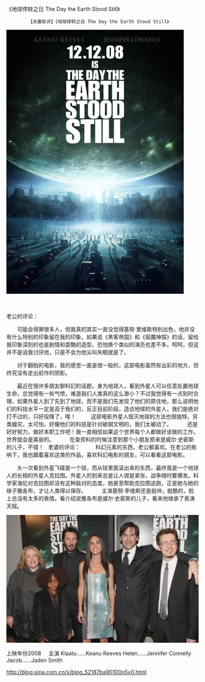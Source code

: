 《地球停转之日 The Day the Earth Stood Still》

			【夫妻影评】《地球停转之日 The Day the Earth Stood Still》

![](./img/52187ba9t983e3eacbf28&690.jpg)

 
<p align="left">老公的评论：
 

　　可能会得罪很多人，但我真的其实一直没觉得基努·里维斯特别出色，他并没有什么特别的印象留在我的印象，如果说《黑客帝国》和《驱魔神探》的话，留给我印象深刻的也是剧情和耍酷的造型，恐怕换个类似的演员也差不多。呵呵，但这并不是说我讨厌他，只是不会为他尖叫失眠就是了。

　　对于翻拍的电影，我的感觉一直是很一般的，这部电影虽然有出彩的地方，但终究没有走出前作的阴影。
 

　　最近在很许多朋友聊科幻的话题，身为地球人，看到外星人可以任意处置地球生命，总觉得有一些气愤，难道我们人类真的这么渺小？不过我觉得有一点到时合理，如果外星人到了先到了地球，而不是我们先发现了他们的原住地，那么说明他们的科技水平一定是高于我们的，反正目前阶段，造访地球的外星人，我们是绝对打不过的，只好投降了，唉！
 
　　这部电影外星人毁灭地球的方法也很独特，另类蝗灾，太可怕，好像他们的科技是针对碳钢文明的，我们太被动了。
 
　　还是好好努力，做好本职工作吧！我一直相信如果这个世界每个人都做好该做的工作，世界就会是美丽的。
 
　　在查资料的时候注意到那个小朋友原来是威尔·史密斯的儿子，不错！
 
老婆的评论：
 
　　科幻元素的东西，老公都喜欢。在老公的影响下，我也跟着喜欢这类的作品，喜欢科幻电影的朋友，可以看看这部电影。
 

　　头一次看到外星飞碟是一个球，而从球里面滚出来的东西，最终竟是一个地球人的长相的外星人克拉图。外星人的到来总是让人很是紧张，战争随时要爆发。科学家海伦对克拉图却没有这种敌对的态度，她甚至帮助克拉图逃跑，正是她与她的继子雅各布，才让人类得以保存。
 
　　主演基努·李维斯还是挺帅，挺酷的，脸上总没有太多的表情。看介绍说雅各布是威尔·史密斯的儿子，看来他继承了表演天赋。
 

![](./img/52187ba9t983e41e39d50&690.jpg)


上映年份2008
 
 
主演
Klaatu……Keanu Reeves
Helen……Jennifer Connelly
Jacob……Jaden Smith							
		
http://blog.sina.com.cn/s/blog_52187ba90100n5v0.html
